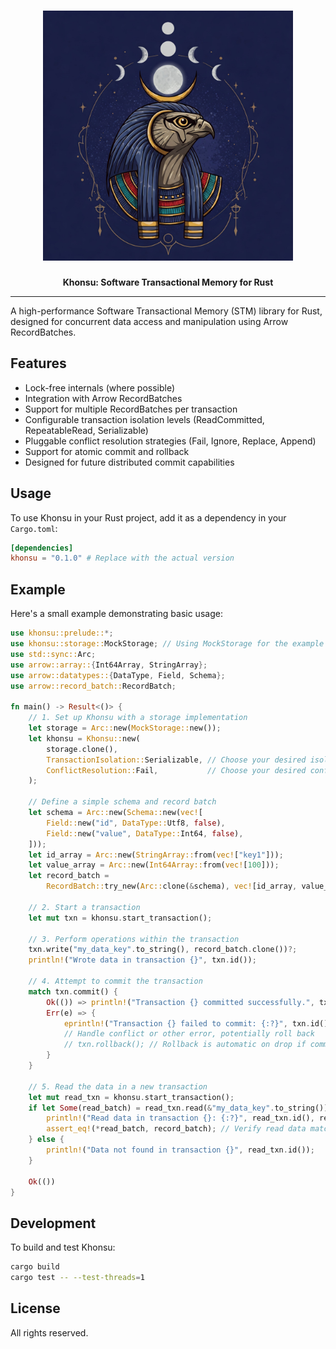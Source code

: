 <h1 align="center">
    <img src="art/khonsu.jpg" width="400" height="400"/>
</h1>
<div align="center">
 <strong>
   Khonsu: Software Transactional Memory for Rust
 </strong>
<hr>
</div>

<div align="center">
</div>

A high-performance Software Transactional Memory (STM) library for Rust, designed for concurrent data access and manipulation using Arrow RecordBatches.

## Features

*   Lock-free internals (where possible)
*   Integration with Arrow RecordBatches
*   Support for multiple RecordBatches per transaction
*   Configurable transaction isolation levels (ReadCommitted, RepeatableRead, Serializable)
*   Pluggable conflict resolution strategies (Fail, Ignore, Replace, Append)
*   Support for atomic commit and rollback
*   Designed for future distributed commit capabilities

## Usage

To use Khonsu in your Rust project, add it as a dependency in your `Cargo.toml`:

```toml
[dependencies]
khonsu = "0.1.0" # Replace with the actual version
```

## Example

Here's a small example demonstrating basic usage:

```rust
use khonsu::prelude::*;
use khonsu::storage::MockStorage; // Using MockStorage for the example
use std::sync::Arc;
use arrow::array::{Int64Array, StringArray};
use arrow::datatypes::{DataType, Field, Schema};
use arrow::record_batch::RecordBatch;

fn main() -> Result<()> {
    // 1. Set up Khonsu with a storage implementation
    let storage = Arc::new(MockStorage::new());
    let khonsu = Khonsu::new(
        storage.clone(),
        TransactionIsolation::Serializable, // Choose your desired isolation level
        ConflictResolution::Fail,           // Choose your desired conflict resolution
    );

    // Define a simple schema and record batch
    let schema = Arc::new(Schema::new(vec![
        Field::new("id", DataType::Utf8, false),
        Field::new("value", DataType::Int64, false),
    ]));
    let id_array = Arc::new(StringArray::from(vec!["key1"]));
    let value_array = Arc::new(Int64Array::from(vec![100]));
    let record_batch =
        RecordBatch::try_new(Arc::clone(&schema), vec![id_array, value_array]).unwrap();

    // 2. Start a transaction
    let mut txn = khonsu.start_transaction();

    // 3. Perform operations within the transaction
    txn.write("my_data_key".to_string(), record_batch.clone())?;
    println!("Wrote data in transaction {}", txn.id());

    // 4. Attempt to commit the transaction
    match txn.commit() {
        Ok(()) => println!("Transaction {} committed successfully.", txn.id()),
        Err(e) => {
            eprintln!("Transaction {} failed to commit: {:?}", txn.id(), e);
            // Handle conflict or other error, potentially roll back
            // txn.rollback(); // Rollback is automatic on drop if commit fails
        }
    }

    // 5. Read the data in a new transaction
    let mut read_txn = khonsu.start_transaction();
    if let Some(read_batch) = read_txn.read(&"my_data_key".to_string())? {
        println!("Read data in transaction {}: {:?}", read_txn.id(), read_batch);
        assert_eq!(*read_batch, record_batch); // Verify read data matches original
    } else {
        println!("Data not found in transaction {}", read_txn.id());
    }

    Ok(())
}
```

## Development

To build and test Khonsu:

```bash
cargo build
cargo test -- --test-threads=1
```

## License

All rights reserved.
